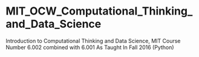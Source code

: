 # MIT_OCW_Computational_Thinking_and_Data_Science
 Introduction to Computational Thinking and Data Science, MIT Course Number 6.002 combined with 6.001 As Taught In Fall 2016 (Python)
